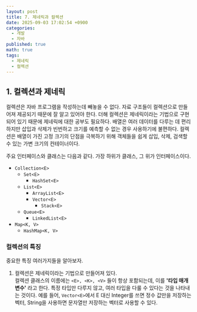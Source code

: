 ```yaml
---
layout: post
title: 7. 제네릭과 컬렉션
date: 2025-09-03 17:02:54 +0900
categories:
  - 개발
  - 자바
published: true
math: true
tags:
  - 제네릭
  - 컬렉션
---
```

## 1. 컬렉션과 제네릭
컬렉션은 자바 프로그램을 작성하는데 빼놓을 수 없다. 자료 구조들이 컬렉션으로 만들어져 제공되기 때문에 잘 알고 있어야 한다. 더해 컬렉션은 제네릭이라는 기법으로 구현되어 있기 때문에 제네릭에 대한 공부도 필요하다. 
배열은 여러 데이터를 다루는 데 편리하지만 삽입과 삭제가 빈번하고 크기를 예측할 수 없는 경우 사용하기에 불편하다. 
컬렉션은 배열이 가진 고정 크기의 단점을 극복하기 위해 객체들을 쉽게 삽입, 삭제, 검색할 수 있는 가변 크기의 컨테이너이다.

주요 인터페이스와 클래스는 다음과 같다. 가장 하위가 클래스, 그 위가 인터페이스이다.

- `Collection<E>`
	- `Set<E>`
		- `HashSet<E>`
	- `List<E>`
		- `ArrayList<E>`
		- `Vector<E>`
			- `Stack<E>`
	- `Queue<E>`
		- `LinkedList<E> `
-  `Map<K, V>`
	- `HashMap<K, V>`

### 컬렉션의 특징
중요한 특징 여러가지들을 알아보자.

1. 컬렉션은 제네릭이라는 기법으로 만들어져 있다.<br>컬렉션 클래스의 이름에는 `<E>, <K>, <V>` 들이 항상 포함되는데, 이를 **'타입 매개변수'** 라고 한다. 특정 타입만 다루지 않고, 여러 타입을 다룰 수 있다는 것을 나타내는 것이다. 예를 들어, `Vector<E>`에서 E 대신 Integer를 쓰면 정수 값만을 저장하는 벡터, String을 사용하면 문자열만 저장하는 벡터로 사용할 수 있다. 